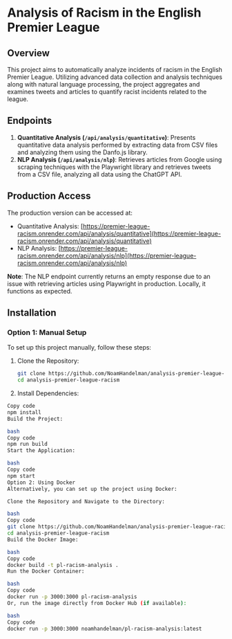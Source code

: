 # Analysis of Racism in the English Premier League

## Overview
This project aims to automatically analyze incidents of racism in the English Premier League. Utilizing advanced data collection and analysis techniques along with natural language processing, the project aggregates and examines tweets and articles to quantify racist incidents related to the league.

## Endpoints
1. **Quantitative Analysis (`/api/analysis/quantitative`)**: Presents quantitative data analysis performed by extracting data from CSV files and analyzing them using the Danfo.js library.
2. **NLP Analysis (`/api/analysis/nlp`)**: Retrieves articles from Google using scraping techniques with the Playwright library and retrieves tweets from a CSV file, analyzing all data using the ChatGPT API.

## Production Access
The production version can be accessed at:
- Quantitative Analysis: [https://premier-league-racism.onrender.com/api/analysis/quantitative](https://premier-league-racism.onrender.com/api/analysis/quantitative)
- NLP Analysis: [https://premier-league-racism.onrender.com/api/analysis/nlp](https://premier-league-racism.onrender.com/api/analysis/nlp)

**Note**: The NLP endpoint currently returns an empty response due to an issue with retrieving articles using Playwright in production. Locally, it functions as expected.

## Installation

### Option 1: Manual Setup
To set up this project manually, follow these steps:

1. Clone the Repository:
   ```bash
   git clone https://github.com/NoamHandelman/analysis-premier-league-racism.git
   cd analysis-premier-league-racism
2. Install Dependencies:

```bash
Copy code
npm install
Build the Project:

bash
Copy code
npm run build
Start the Application:

bash
Copy code
npm start
Option 2: Using Docker
Alternatively, you can set up the project using Docker:

Clone the Repository and Navigate to the Directory:

bash
Copy code
git clone https://github.com/NoamHandelman/analysis-premier-league-racism.git
cd analysis-premier-league-racism
Build the Docker Image:

bash
Copy code
docker build -t pl-racism-analysis .
Run the Docker Container:

bash
Copy code
docker run -p 3000:3000 pl-racism-analysis
Or, run the image directly from Docker Hub (if available):

bash
Copy code
docker run -p 3000:3000 noamhandelman/pl-racism-analysis:latest
